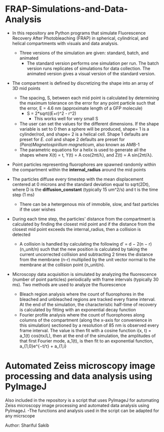 # FRAP-Simulations-and-Data-Analysis
- In this repository are Python programs that simulate Fluorescence Recovery After Photobleaching (FRAP) in spherical, cylindrical, and helical compartments with visuals and data analysis. 
  - Three versions of the simulation are given: standard, batch, and animated
    - The standard version performs one simulation per run. The batch version runs replicates of simulations for data collection. The animated version gives a visual version of the standard version.
- The compartment is defined by discretizing the shape into an array of 3D mid points
  - The spacing, S, between each mid point is calculated by determining the maximum tolerance on the error for any point particle such that the error, E = 4.6 nm (approximate length of a GFP molecule)
    - S = 2*sqrt((E+r)^2 - r^2)
      - This works well for very small S
  - The user can set the values for the different dimensions. If the shape variable is set to 0 then a sphere will be produced, shape= 1 is a cylinder/rod, and shape= 2 is a helical cell. Shape 1 defaults are preset for          _E. coli_ and shape 2 defaults are preset for _(Para)Magnetospirillum magneticum_, also known as AMB-1
  - The parametric equations for a helix is used to generate all the shapes where X(t) = t, Y(t) = A cos(2πt/λ), and Z(t) = A sin(2πt/λ).

- Point particles representing fluorophores are spawned randomly within the compartment within the **internal_radius** around the mid points

- The particles diffuse every timestep with the mean displacement centered at 0 microns and the standard deviation equal to sqrt(2Dt), where D is the **diffusion_constant** (typically 15 um^2/s) and t is the time step (1 ms)
  - There can be a hetergenous mix of immobile, slow, and fast particles if the user wishes

- During each time step, the particles' distance from the compartment is calculated by finding the closest mid point and if the distance from the closest mid point exceeds the internal_radius, then a collision is detected
  - A collision is handled by calculating the following d′ = d − 2(n − r)(n_unit/n) such that the new position is calculated by taking the current uncorrected collision and subtracting 2 times the distance from the membrane      (n-r) multiplied by the unit vector normal to the membrane at the collision point (n_unit/n).

- Microscopy data acquisition is simulated by analyzing the fluorescence (number of point particles) periodically with frame intervals (typically 30 ms). Two methods are used to analyze the fluorescence
  - Bleach region analysis where the count of fluorophores in the bleached and unbleached regions are tracked every frame interval. At the end of the simulation, the characteristic half-time of recovery is calculated by          fitting with an exponential decay function
  - Fourier profile analysis where the count of fluorophores along columns of the compartment (along the x-axis for convenience in this simulation) sectioned by a resolution of 85 nm is observed every frame interval. The         value is then fit with a cosine function i(x, t) = a_1(t) cos(πx/L), then at the end of the simulation, the amplitudes of that first Fourier mode, a_1(t), is then fit to an exponential function, a_{1,0}e^{−t/τ} + a_{1,i}  

# Automated Zeiss microscopy image processing and data analysis using PyImageJ 
Also included in the repository is a script that uses PyImageJ for automating Zeiss microscopy image processing and automated data analysis using PyImageJ.
-The functions and analysis used in the script can be adapted for any micrscope


Author: Shariful Sakib
